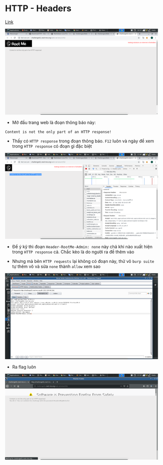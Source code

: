 # HTTP - Headers

[Link](http://challenge01.root-me.org/web-serveur/ch5/)

![home](image/home.png)

- Mở đầu trang web là đoạn thông báo này:

```
Content is not the only part of an HTTP response!
```

- Thấy có `HTTP response` trong đoạn thông báo. `F12` luôn và ngày để xem trong `HTTP response` có đoạn gì đặc biệt

![header](image/header.png)

- Để ý kỹ thì đoạn `Header-RootMe-Admin: none` này chả khi nào xuất hiện trong `HTTP response` cả. Chắc kèo là do người ra đề thêm vào

- Nhưng mà bên `HTTP requests` lại không có đoạn này, thử vô `burp suite` tự thêm vô và sửa `none` thành `allow` xem sao

![allow](image/allow.png)

- Ra flag luôn

![flag](image/flag.png)

